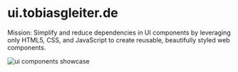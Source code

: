 # ui.tobiasgleiter.de

Mission: Simplify and reduce dependencies in UI components by leveraging only HTML5, CSS, and JavaScript to create reusable, beautifully styled web components.

![ui components showcase](https://github.com/TobiasGleiter/ui.tobiasgleiter.de/blob/main/img/showcase.png?raw=true)
